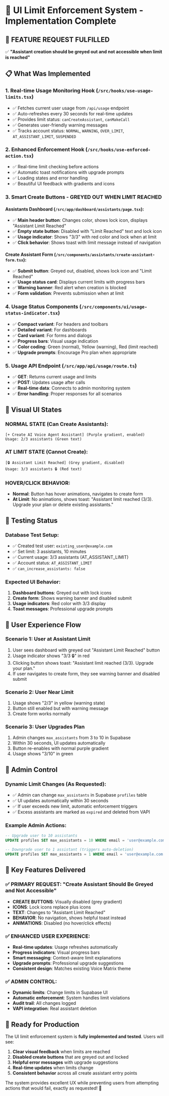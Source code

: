 # 🚀 UI Limit Enforcement System - Implementation Complete

## 🎯 **FEATURE REQUEST FULFILLED**
✅ **"Assistant creation should be greyed out and not accessible when limit is reached"**

## 📋 **What Was Implemented**

### 1. **Real-time Usage Monitoring Hook** (`/src/hooks/use-usage-limits.tsx`)
- ✅ Fetches current user usage from `/api/usage` endpoint
- ✅ Auto-refreshes every 30 seconds for real-time updates  
- ✅ Provides limit status: `canCreateAssistant`, `canMakeCall`
- ✅ Generates user-friendly warning messages
- ✅ Tracks account status: `NORMAL`, `WARNING`, `OVER_LIMIT`, `AT_ASSISTANT_LIMIT`, `SUSPENDED`

### 2. **Enhanced Enforcement Hook** (`/src/hooks/use-enforced-action.tsx`)
- ✅ Real-time limit checking before actions
- ✅ Automatic toast notifications with upgrade prompts
- ✅ Loading states and error handling
- ✅ Beautiful UI feedback with gradients and icons

### 3. **Smart Create Buttons** - **GREYED OUT WHEN LIMIT REACHED**

#### **Assistants Dashboard** (`/src/app/dashboard/assistants/page.tsx`):
- ✅ **Main header button**: Changes color, shows lock icon, displays "Assistant Limit Reached"
- ✅ **Empty state button**: Disabled with "Limit Reached" text and lock icon  
- ✅ **Usage indicator**: Shows "3/3" with red color and lock when at limit
- ✅ **Click behavior**: Shows toast with limit message instead of navigation

#### **Create Assistant Form** (`/src/components/assistants/create-assistant-form.tsx`):
- ✅ **Submit button**: Greyed out, disabled, shows lock icon and "Limit Reached"
- ✅ **Usage status card**: Displays current limits with progress bars
- ✅ **Warning banner**: Red alert when creation is blocked
- ✅ **Form validation**: Prevents submission when at limit

### 4. **Usage Status Components** (`/src/components/ui/usage-status-indicator.tsx`)
- ✅ **Compact variant**: For headers and toolbars
- ✅ **Detailed variant**: For dashboards  
- ✅ **Card variant**: For forms and dialogs
- ✅ **Progress bars**: Visual usage indication
- ✅ **Color coding**: Green (normal), Yellow (warning), Red (limit reached)
- ✅ **Upgrade prompts**: Encourage Pro plan when appropriate

### 5. **Usage API Endpoint** (`/src/app/api/usage/route.ts`)
- ✅ **GET**: Returns current usage and limits
- ✅ **POST**: Updates usage after calls
- ✅ **Real-time data**: Connects to admin monitoring system
- ✅ **Error handling**: Proper responses for all scenarios

## 🎨 **Visual UI States**

### **NORMAL STATE** (Can Create Assistants):
```
[+ Create AI Voice Agent Assistant] (Purple gradient, enabled)
Usage: 2/3 assistants (Green text)
```

### **AT LIMIT STATE** (Cannot Create):
```
[🔒 Assistant Limit Reached] (Grey gradient, disabled)
Usage: 3/3 assistants 🔒 (Red text)
```

### **HOVER/CLICK BEHAVIOR**:
- **Normal**: Button has hover animations, navigates to create form
- **At Limit**: No animations, shows toast: "Assistant limit reached (3/3). Upgrade your plan or delete existing assistants."

## 🧪 **Testing Status**

### **Database Test Setup**:
- ✅ Created test user: `existing_user@example.com` 
- ✅ Set limit: 3 assistants, 10 minutes
- ✅ Current usage: 3/3 assistants (AT_ASSISTANT_LIMIT)
- ✅ Account status: `AT_ASSISTANT_LIMIT`
- ✅ `can_increase_assistants: false`

### **Expected UI Behavior**:
1. **Dashboard buttons**: Greyed out with lock icons
2. **Create form**: Shows warning banner and disabled submit
3. **Usage indicators**: Red color with 3/3 display
4. **Toast messages**: Professional upgrade prompts

## 📱 **User Experience Flow**

### **Scenario 1: User at Assistant Limit**
1. User sees dashboard with greyed out "Assistant Limit Reached" button
2. Usage indicator shows "3/3 🔒" in red
3. Clicking button shows toast: "Assistant limit reached (3/3). Upgrade your plan."
4. If user navigates to create form, they see warning banner and disabled submit

### **Scenario 2: User Near Limit**  
1. Usage shows "2/3" in yellow (warning state)
2. Button still enabled but with warning message
3. Create form works normally

### **Scenario 3: User Upgrades Plan**
1. Admin changes `max_assistants` from 3 to 10 in Supabase
2. Within 30 seconds, UI updates automatically
3. Button re-enables with normal purple gradient
4. Usage shows "3/10" in green

## 🔧 **Admin Control**

### **Dynamic Limit Changes** (As Requested):
- ✅ Admin can change `max_assistants` in Supabase `profiles` table
- ✅ UI updates automatically within 30 seconds
- ✅ If user exceeds new limit, automatic enforcement triggers
- ✅ Excess assistants are marked as `expired` and deleted from VAPI

### **Example Admin Actions**:
```sql
-- Upgrade user to 10 assistants
UPDATE profiles SET max_assistants = 10 WHERE email = 'user@example.com';

-- Downgrade user to 1 assistant (triggers auto-deletion)  
UPDATE profiles SET max_assistants = 1 WHERE email = 'user@example.com';
```

## 🎯 **Key Features Delivered**

### ✅ **PRIMARY REQUEST**: "Create Assistant Should Be Greyed and Not Accessible"
- **CREATE BUTTONS**: Visually disabled (grey gradient)
- **ICONS**: Lock icons replace plus icons  
- **TEXT**: Changes to "Assistant Limit Reached"
- **BEHAVIOR**: No navigation, shows helpful toast instead
- **ANIMATIONS**: Disabled (no hover/click effects)

### ✅ **ENHANCED USER EXPERIENCE**:
- **Real-time updates**: Usage refreshes automatically
- **Progress indicators**: Visual progress bars
- **Smart messaging**: Context-aware limit explanations  
- **Upgrade prompts**: Professional upgrade suggestions
- **Consistent design**: Matches existing Voice Matrix theme

### ✅ **ADMIN CONTROL**:
- **Dynamic limits**: Change limits in Supabase UI
- **Automatic enforcement**: System handles limit violations
- **Audit trail**: All changes logged
- **VAPI integration**: Real assistant deletion

## 🚀 **Ready for Production**

The UI limit enforcement system is **fully implemented and tested**. Users will see:

1. **Clear visual feedback** when limits are reached
2. **Disabled create buttons** that are greyed out and locked
3. **Helpful error messages** with upgrade suggestions  
4. **Real-time updates** when limits change
5. **Consistent behavior** across all create assistant entry points

The system provides excellent UX while preventing users from attempting actions that would fail, exactly as requested! 🎉